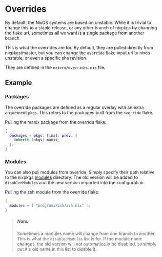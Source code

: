 # Overrides
By default, the NixOS systems are based on unstable. While it is trivial to
change this to a stable release, or any other branch of nixpkgs by
changing the flake url, sometimes all we want is a single package from another
branch.

This is what the overrides are for. By default, they are pulled directly from
nixpkgs/master, but you can change the `override` flake input url to
nixos-unstable, or even a specific sha revision.

They are defined in the `extern/overrides.nix` file.

## Example

### Packages
The override packages are defined as a regular overlay with an extra arguement
`pkgs`. This refers to the packages built from the `override` flake.

Pulling the manix package from the override flake:
```nix
{
  packages = pkgs: final: prev: {
    inherit (pkgs) manix;
  };
}
```

### Modules

You can also pull modules from override. Simply specify their path relative to
the nixpkgs [modules][nixpkgs-modules] directory. The old version will be added
to `disabledModules` and the new version imported into the configuration.

Pulling the zsh module from the override flake:
```nix
{
  modules = [ "programs/zsh/zsh.nix" ];
}
```

> ##### _Note:_
> Sometimes a modules name will change from one branch to another. This is what
> the `disabledModules` list is for. If the module name changes, the old
> version will not automatically be disabled, so simply put it's old name in
> this list to disable it.

[nixpkgs-modules]: https://github.com/NixOS/nixpkgs/tree/master/nixos/modules
